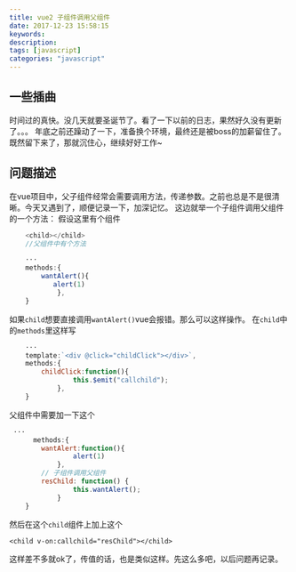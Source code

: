 ```yaml
---
title: vue2 子组件调用父组件
date: 2017-12-23 15:58:15
keywords:
description:
tags: [javascript]
categories: "javascript"
---
```

## 一些插曲
时间过的真快。没几天就要圣诞节了。看了一下以前的日志，果然好久没有更新了。。。
年底之前还躁动了一下，准备换个环境，最终还是被boss的加薪留住了。既然留下来了，那就沉住心，继续好好工作~
<!--more-->
## 问题描述
在vue项目中，父子组件经常会需要调用方法，传递参数。之前也总是不是很清晰。今天又遇到了，顺便记录一下，加深记忆。
这边就举一个子组件调用父组件的一个方法：
假设这里有个组件
``` javascript
    <child></child>
    //父组件中有个方法

    ···
    methods:{
        wantAlert(){
           alert(1)
            },
    }
```
如果`child`想要直接调用`wantAlert()`vue会报错。那么可以这样操作。
在`child`中的`methods`里这样写
``` javascript
    ···
    template:`<div @click="childClick"></div>`,
    methods:{
        childClick:function(){
                this.$emit("callchild");
            },
    }

```

父组件中需要加一下这个
```javascript
 ···
      methods:{
        wantAlert:function(){
                alert(1)
            },
        // 子组件调用父组件
        resChild: function() {
                this.wantAlert();
            }
    }
```


然后在这个`child`组件上加上这个
```
<child v-on:callchild="resChild"></child>
```
这样差不多就ok了，传值的话，也是类似这样。先这么多吧，以后问题再记录。